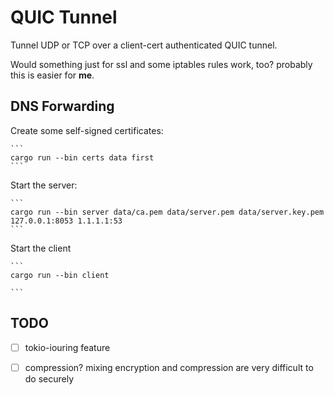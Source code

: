 # QUIC Tunnel

Tunnel UDP or TCP over a client-cert authenticated QUIC tunnel.

Would something just for ssl and some iptables rules work, too? probably this is easier for **me**.

## DNS Forwarding

Create some self-signed certificates:

    ```
    cargo run --bin certs data first
    ```

Start the server:

    ```
    cargo run --bin server data/ca.pem data/server.pem data/server.key.pem 127.0.0.1:8053 1.1.1.1:53
    ```

Start the client 

    ```
    cargo run --bin client

    ```

## TODO

- [ ] tokio-iouring feature
- [ ] compression? mixing encryption and compression are very difficult to do securely

